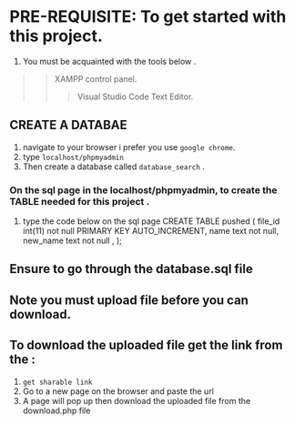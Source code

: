 # PRE-REQUISITE: To get started with this project.
1. You must be acquainted with the tools below .
>>XAMPP control panel.
>>>Visual Studio Code Text Editor.

## CREATE A DATABAE
1. navigate to your browser i prefer you use `` google chrome ``.
2. type `` localhost/phpmyadmin ``
3. Then create a database called `` database_search `` .

### On the sql page in the localhost/phpmyadmin, to create the TABLE needed for this project .
1. type the code below on the sql page
CREATE TABLE pushed (
		file_id int(11) not null PRIMARY KEY AUTO_INCREMENT,
    	name text not null,
    	new_name text not null ,
);

## Ensure to go through the database.sql file

## Note you must upload file before you can download.

## To download the uploaded file get the link from the :
1. `` get sharable link ``
2. Go to a new page on the browser and paste the url 
3. A page will pop up then download the uploaded file from the download.php file
